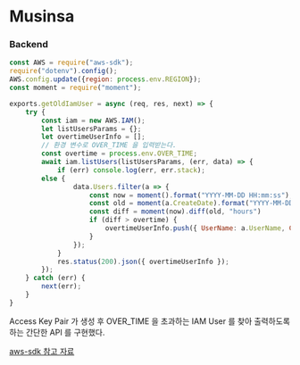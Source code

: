 # Musinsa

### Backend

```javascript
const AWS = require("aws-sdk");
require("dotenv").config();
AWS.config.update({region: process.env.REGION});
const moment = require("moment");

exports.getOldIamUser = async (req, res, next) => {
    try {
        const iam = new AWS.IAM();
        let listUsersParams = {};
        let overtimeUserInfo = [];
        // 환경 변수로 OVER_TIME 을 입력받는다.
        const overtime = process.env.OVER_TIME;
        await iam.listUsers(listUsersParams, (err, data) => {
            if (err) console.log(err, err.stack);
        else {
                data.Users.filter(a => {
                    const now = moment().format("YYYY-MM-DD HH:mm:ss");
                    const old = moment(a.CreateDate).format("YYYY-MM-DD HH:mm:ss")
                    const diff = moment(now).diff(old, "hours")
                    if (diff > overtime) {
                        overtimeUserInfo.push({ UserName: a.UserName, CreateDate: a.CreateDate, AccessKeyId: a.UserId});
                    }
                });
            }
            res.status(200).json({ overtimeUserInfo });
        });
    } catch (err) {
        next(err);
    }
}
```

Access Key Pair 가 생성 후 OVER_TIME 을 초과하는 IAM User 를 찾아 출력하도록 하는 간단한 API 를 구현했다. 

[aws-sdk 참고 자료](https://docs.aws.amazon.com/IAM/latest/APIReference/API_Operations.html)
